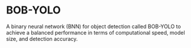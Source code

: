 # BOB-YOLO
A binary neural network (BNN) for object detection called BOB-YOLO to achieve a balanced performance in terms of computational speed, model size, and detection accuracy.
